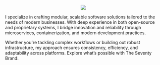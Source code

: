 <p align="center">
  <img src="https://github.com/Steffen70/Steffen70/blob/main/community.gif">
</p>


I specialize in crafting modular, scalable software solutions tailored to the needs of modern businesses. With deep experience in both open-source and proprietary systems, I bridge innovation and reliability through microservices, containerization, and modern development practices.

Whether you're tackling complex workflows or building out robust infrastructure, my approach ensures consistency, efficiency, and adaptability across platforms. Explore what’s possible with The Seventy Brand.
